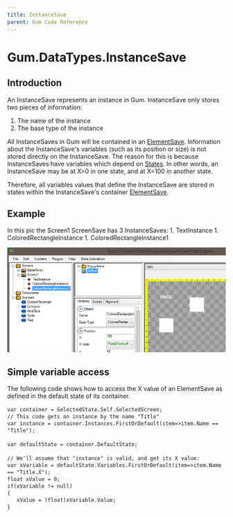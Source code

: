 ```yaml
---
title: InstanceSave
parent: Gum Code Reference
---
```


# Gum.DataTypes.InstanceSave

## Introduction

An InstanceSave represents an instance in Gum. InstanceSave only stores two pieces of information:

1. The name of the instance
2. The base type of the instance

All InstanceSaves in Gum will be contained in an [ElementSave](https://github.com/KallDrexx/gum-docs-temp/tree/34f8cf390aa0e8acda804733eaad97a22b8c533b/pages/programming/Gum.DataTypes.ElementSave). Information about the InstanceSave's variables \(such as its position or size\) is not stored directly on the InstanceSave. The reason for this is because InstanceSaves have variables which depend on [States](https://github.com/KallDrexx/gum-docs-temp/tree/34f8cf390aa0e8acda804733eaad97a22b8c533b/pages/programming/Gum.DataTypes.StateSave). In other words, an InstanceSave may be at X=0 in one state, and at X=100 in another state.

Therefore, all variables values that define the InstanceSave are stored in states within the InstanceSave's container [ElementSave](https://github.com/KallDrexx/gum-docs-temp/tree/34f8cf390aa0e8acda804733eaad97a22b8c533b/pages/programming/Gum.DataTypes.ElementSave).

## Example

In this pic the Screen1 ScreenSave has 3 InstanceSaves: 1. TextInstance 1. ColoredRectangleInstance 1. ColoredRectangleInstance1

![](../.gitbook/assets/GumSamplePic1.png)

## Simple variable access

The following code shows how to access the X value of an ElementSave as defined in the default state of its container.

```text
var container = SelectedState.Self.SelectedScreen;
// This code gets an instance by the name "Title"
var instance = container.Instances.FirstOrDefault(item=>item.Name == "Title");

var defaultState = container.DefaultState;

// We'll assume that "instance" is valid, and get its X value:
var xVariable = defaultState.Variables.FirstOrDefault(item=>item.Name == "Title.X");
float xValue = 0;
if(xVariable != null)
{
   xValue = (float)xVariable.Value;
}
```

